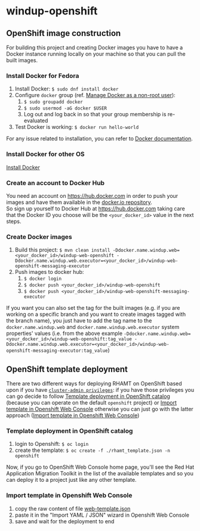 # windup-openshift
## OpenShift image construction
For building this project and creating Docker images you have to have a Docker instance running locally on your machine so that you can pull the built images.
### Install Docker for Fedora
1. Install Docker: `$ sudo dnf install docker`
1. Configure `docker` group (ref. [Manage Docker as a non-root user](https://docs.docker.com/install/linux/linux-postinstall/#manage-docker-as-a-non-root-user)):
   1. `$ sudo groupadd docker`
   1. `$ sudo usermod -aG docker $USER`
   1. Log out and log back in so that your group membership is re-evaluated
1. Test Docker is working: `$ docker run hello-world`

For any issue related to installation, you can refer to [Docker documentation](https://docs.docker.com/install/linux/docker-ce/fedora/).
### Install Docker for other OS
[Install Docker](https://docs.docker.com/install/)
### Create an account to Docker Hub
You need an account on https://hub.docker.com in order to push your images and have them available in the [docker.io repository](https://docs.openshift.org/latest/architecture/core_concepts/builds_and_image_streams.html#important-terms).  
So sign up yourself to Docker Hub at https://hub.docker.com taking care that the Docker ID you choose will be the `<your_docker_id>` value in the next steps.
### Create Docker images
1. Build this project: `$ mvn clean install -Ddocker.name.windup.web=<your_docker_id>/windup-web-openshift -Ddocker.name.windup.web.executor=<your_docker_id>/windup-web-openshift-messaging-executor`
1. Push images to docker hub:
   1. `$ docker login`
   1. `$ docker push <your_docker_id>/windup-web-openshift`
   1. `$ docker push <your_docker_id>/windup-web-openshift-messaging-executor`

If you want you can also set the tag for the built images (e.g. if you are working on a specific branch and you want to create images tagged with the branch name), you just have to add the tag name to the `docker.name.windup.web` and `docker.name.windup.web.executor` system properties' values (i.e. from the above example `-Ddocker.name.windup.web=<your_docker_id>/windup-web-openshift:tag_value -Ddocker.name.windup.web.executor=<your_docker_id>/windup-web-openshift-messaging-executor:tag_value`)
   
## OpenShift template deployment
There are two different ways for deploying RHAMT on OpenShift based upon if you have [`cluster-admin privileges`](https://docs.openshift.org/latest/architecture/additional_concepts/authorization.html#roles): if you have those privileges you can go decide to follow [Template deployment in OpenShift catalog](#template-deployment-in-openshift-catalog) (because you can operate on the default `openshift` project) or [Import template in Openshift Web Console](#import-template-in-openshift-web-console) otherwise you can just go with the latter approach ([Import template in Openshift Web Console](#import-template-in-openshift-web-console))

### Template deployment in OpenShift catalog
1. login to Openshift: `$ oc login`
1. create the template: `$ oc create -f ./rhamt_template.json -n openshift`

Now, if you go to OpenShift Web Console home page, you'll see the Red Hat Application Migration Toolkit in the list of the available templates and so you can deploy it to a project just like any other template.

### Import template in Openshift Web Console
1. copy the raw content of file [web-template.json](web/templates/web-template.json)
1. paste it in the "Import YAML / JSON" wizard in Openshift Web Console
1. save and wait for the deployment to end
